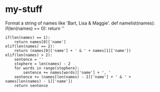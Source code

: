 # my-stuff
Format a string of names like 'Bart, Lisa & Maggie'.
def namelist(names):
    if(len(names) == 0):
        return ''
        
    if(len(names) == 1):
        return names[0]['name']
    elif(len(names) == 2):
        return (names[0]['name'] + ' & ' + names[1]['name'])
    elif(len(names) > 2):
        sentence = ''
        stophere = len(names) - 2
        for words in range(stophere):
            sentence += names[words]['name'] + ', '
        sentence += (names[len(names) - 2]['name'] + ' & ' + names[len(names) - 1]['name'])
        return sentence
